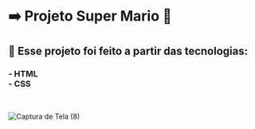 <h1>➡️ Projeto Super Mario 📖</h1>
<h2>📁 Esse projeto foi feito a partir das tecnologias:</h2>
<h3> <bold>
  - HTML <BR>
  - CSS
</bold>
</h3>
<br>

![Captura de Tela (8)](https://github.com/IgorDias07/Projeto---Super-Mario/assets/155583244/2c9e998c-5f0c-42cf-9a87-43ea1a49021a)
